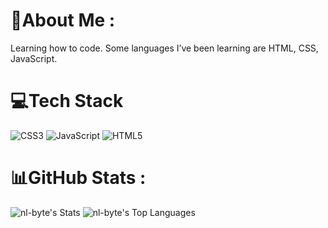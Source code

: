 # 💫About Me :

 Learning how to code. Some languages I’ve been learning are HTML, CSS, JavaScript.

# 💻Tech Stack

![CSS3](https://img.shields.io/badge/css3-%231572B6.svg?style=for-the-badge&logo=css3&logoColor=white) ![JavaScript](https://img.shields.io/badge/javascript-%23323330.svg?style=for-the-badge&logo=javascript&logoColor=%23F7DF1E) 
![HTML5](https://img.shields.io/badge/html5-%23E34F26.svg?style=for-the-badge&logo=html5&logoColor=white)

# 📊GitHub Stats :
![nl-byte's Stats](https://github-readme-stats.vercel.app/api?username=nl-byte&theme=omni&show_icons=true&hide_border=true&count_private=true)
![nl-byte's Top Languages](https://github-readme-stats.vercel.app/api/top-langs/?username=nl-byte&theme=omni&show_icons=true&hide_border=true&layout=compact)